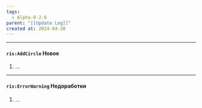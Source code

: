 ```yaml
---
tags:
  - Alpha-0-2-0
parent: "[[Update Log]]"
created at: 2024-04-30
---
```

---

#### `ris:AddCircle` Новое
1. ...

---

#### `ris:ErrorWarning` Недоработки
1. ...